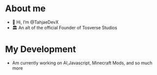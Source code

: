 # About me
- 👋 Hi, I’m @TahjaeDevX
- 🏛 An alt of the official Founder of Tosverse Studios
# My Development
- Am currently working on AI,Javascript, Minecraft Mods, and so much more
